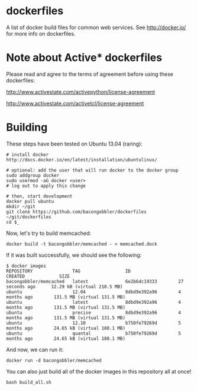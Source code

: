 dockerfiles
===========

A list of docker build files for common web services. See http://docker.io/ for more info on dockerfiles.

# Note about Active* dockerfiles

Please read and agree to the terms of agreement before using these dockerfiles:

http://www.activestate.com/activepython/license-agreement

http://www.activestate.com/activetcl/license-agreement

# Building

These steps have been tested on Ubuntu 13.04 (raring):

```
# install docker http://docs.docker.io/en/latest/installation/ubuntulinux/

# optional: add the user that will run docker to the docker group
sudo addgroup docker
sudo usermod -aG docker <user>
# log out to apply this change

# then, start development
docker pull ubuntu
mkdir ~/git
git clone https://github.com/bacongobbler/dockerfiles ~/git/dockerfiles
cd $_
```

Now, let's try to build memcached:

```
docker build -t bacongobbler/memcached - < memcached.dock
```

If it was built successfully, we should see the following:

```
$ docker images
REPOSITORY               TAG                 ID                  CREATED             SIZE
bacongobbler/memcached   latest              6e2b6dc19333        27 seconds ago      12.29 kB (virtual 210.5 MB)
ubuntu                   12.04               8dbd9e392a96        4 months ago        131.5 MB (virtual 131.5 MB)
ubuntu                   latest              8dbd9e392a96        4 months ago        131.5 MB (virtual 131.5 MB)
ubuntu                   precise             8dbd9e392a96        4 months ago        131.5 MB (virtual 131.5 MB)
ubuntu                   12.10               b750fe79269d        5 months ago        24.65 kB (virtual 180.1 MB)
ubuntu                   quantal             b750fe79269d        5 months ago        24.65 kB (virtual 180.1 MB)
```

And now, we can run it:

```
docker run -d bacongobbler/memcached
```

You can also just build all of the docker images in this repository all at once!

```
bash build_all.sh
```
